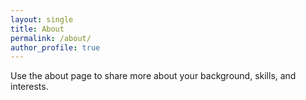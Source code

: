 ```yaml
---
layout: single
title: About
permalink: /about/
author_profile: true
---
```


Use the about page to share more about your background, skills, and interests.